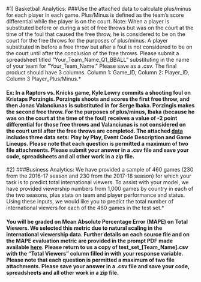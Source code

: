 #1) Basketball Analytics: 
###Use the attached data to calculate plus/minus for each player in each game. Plus/Minus is defined as the team’s score differential while the player is on the court. Note: When a player is substituted before or during a set of free throws but was on the court at the time of the foul that caused the free throw, he is considered to be on the court for the free throws for the purposes of plus/minus. A player substituted in before a free throw but after a foul is not considered to be on the court until after the conclusion of the free throws. Please submit a spreadsheet titled “Your_Team_Name_Q1_BBALL” substituting in the name of your team for "Your_Team_Name." Please save as a .csv. The final product should have 3 columns. Column 1: Game_ID, Column 2: Player_ID, Column 3 Player_Plus/Minus.*

#### Ex: In a Raptors vs. Knicks game, Kyle Lowry commits a shooting foul on Kristaps Porzingis. Porzingis shoots and scores the first free throw, and then Jonas Valanciunas is substituted in for Serge Ibaka. Porzingis makes the second free throw. For the purposes of plus/minus, Ibaka (because he was on the court at the time of the foul) receives a value of -2 point differential for those free throws and Valanciunas is not considered on the court until after the free throws are completed. The attached <a href='https://nba.box.com/s/1qdbusoz1fmp1uxd4634zxxoudyv3ogc'>data</a> includes three data sets: Play by Play, Event Code Description and Game Lineups. Please note that each question is permitted a maximum of two file attachments. Please submit your answer in a .csv file and save your code, spreadsheets and all other work in a zip file.



#2) 
###Business Analytics: We have provided a sample of 460 games (230 from the 2016-17 season and 230 from the 2017-18 season) for which your task is to predict total international viewers. To assist with your model, we have provided viewership numbers from 1,000 games by country in each of the two seasons, plus stats on team and player performance and status. Using these inputs, we would like you to predict the total number of international viewers for each of the 460 games in the test set.*

#### You will be graded on Mean Absolute Percentage Error (MAPE) on Total Viewers. We selected this metric due to natural scaling in the international viewership data. Further details on each source file and on the MAPE evaluation metric are provided in the prompt PDF made available <a href='https://nba.box.com/s/1qdbusoz1fmp1uxd4634zxxoudyv3ogc'>here</a>. Please return to us a copy of test_set_[Team_Name].csv with the “Total Viewers” column filled in with your response variable. Please note that each question is permitted a maximum of two file attachments. Please save your answer in a .csv file and save your code, spreadsheets and all other work in a zip file.